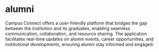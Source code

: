 # alumni
Campus Connect offers a user-friendly platform that bridges the gap between the institution and its graduates, enabling seamless communication, collaboration, and resource sharing. The application facilitates real-time updates on alumni events, career opportunities, and institutional developments, ensuring alumni stay informed and engaged.
